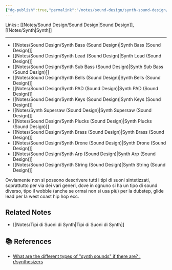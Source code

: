 ```yaml
---
{"dg-publish":true,"permalink":"/notes/sound-design/synth-sound-design/"}
---
```


Links:: [[Notes/Sound Design/Sound Design\|Sound Design]], [[Notes/Synth\|Synth]]

---

- [[Notes/Sound Design/Synth Bass (Sound Design)\|Synth Bass (Sound Design)]]
- [[Notes/Sound Design/Synth Lead (Sound Design)\|Synth Lead (Sound Design)]]
- [[Notes/Sound Design/Synth Sub Bass (Sound Design)\|Synth Sub Bass (Sound Design)]]
- [[Notes/Sound Design/Synth Bells (Sound Design)\|Synth Bells (Sound Design)]]
- [[Notes/Sound Design/Synth PAD (Sound Design)\|Synth PAD (Sound Design)]]
- [[Notes/Sound Design/Synth Keys (Sound Design)\|Synth Keys (Sound Design)]]
- [[Notes/Synth Supersaw (Sound Design)\|Synth Supersaw (Sound Design)]]
- [[Notes/Sound Design/Synth Plucks (Sound Design)\|Synth Plucks (Sound Design)]]
- [[Notes/Sound Design/Synth Brass (Sound Design)\|Synth Brass (Sound Design)]]
- [[Notes/Sound Design/Synth Drone (Sound Design)\|Synth Drone (Sound Design)]]
- [[Notes/Sound Design/Synth Arp (Sound Design)\|Synth Arp (Sound Design)]]
- [[Notes/Sound Design/Synth String (Sound Design)\|Synth String (Sound Design)]]

Ovviamente non si possono descrivere tutti i tipi di suoni sintetizzati, soprattutto per via dei vari generi, dove in ognuno si ha un tipo di sound diverso, tipo il wobble (anche se ormai non si usa più) per la dubstep, glide lead per la west coast hip hop ecc.


## Related Notes

- [[Notes/Tipi di Suoni di Synth\|Tipi di Suoni di Synth]]

## 📚 References

- [What are the different types of "synth sounds" if there are? : r/synthesizers](https://www.reddit.com/r/synthesizers/comments/feenuv/what_are_the_different_types_of_synth_sounds_if/)






